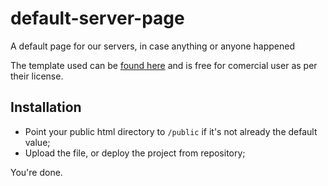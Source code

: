 # default-server-page
A default page for our servers, in case anything or anyone happened

The template used can be [found here](http://tutorialzine.com/2016/06/freebie-landing-page-template-with-flexbox/) and is free for comercial user as per their license.

## Installation
- Point your public html directory to `/public` if it's not already the default value;
- Upload the file, or deploy the project from repository;

You're done.